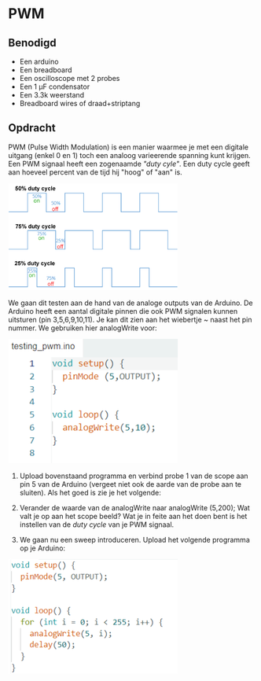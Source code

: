 # PWM

## Benodigd

- Een arduino
- Een breadboard
- Een oscilloscope met 2 probes
- Een 1 μF condensator
- Een 3.3k weerstand
- Breadboard wires of draad+striptang

## Opdracht

PWM (Pulse Width Modulation) is een manier waarmee je met een digitale uitgang (enkel 0 en 1) toch een analoog varieerende spanning kunt krijgen. 
Een PWM signaal heeft een zogenaamde *"duty cyle"*. Een duty cycle geeft aan hoeveel percent van de tijd hij "hoog" of "aan" is.

<img title="" src="./img/Duty_Cycle_Examples.png" alt="" width="345">

We gaan dit testen aan de hand van de analoge outputs van de Arduino. De Arduino heeft een aantal digitale pinnen die ook PWM signalen kunnen uitsturen (pin 3,5,6,9,10,11). Je kan dit zien aan het wiebertje ~ naast het pin nummer. 
We gebruiken hier analogWrite voor: 

<img title="" src="./img/test_pwm_1.png" alt="" width="345">

1) Upload bovenstaand programma en verbind probe 1 van de scope aan pin 5 van de Arduino (vergeet niet ook de aarde van de probe aan te sluiten).
Als het goed is zie je het volgende:


2) Verander de waarde van de analogWrite naar analogWrite (5,200);
Wat valt je op aan het scope beeld? Wat je in feite aan het doen bent is het instellen van de *duty cycle* van je PWM signaal.

3) We gaan nu een sweep introduceren. Upload het volgende programma op je Arduino:
<img title="" src="./img/test_pwm_2.png" alt="" width="345">



